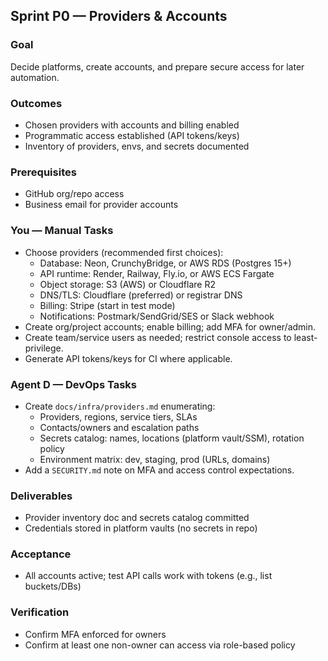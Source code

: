 ## Sprint P0 — Providers & Accounts

### Goal
Decide platforms, create accounts, and prepare secure access for later automation.

### Outcomes
- Chosen providers with accounts and billing enabled
- Programmatic access established (API tokens/keys)
- Inventory of providers, envs, and secrets documented

### Prerequisites
- GitHub org/repo access
- Business email for provider accounts

### You — Manual Tasks
- Choose providers (recommended first choices):
  - Database: Neon, CrunchyBridge, or AWS RDS (Postgres 15+)
  - API runtime: Render, Railway, Fly.io, or AWS ECS Fargate
  - Object storage: S3 (AWS) or Cloudflare R2
  - DNS/TLS: Cloudflare (preferred) or registrar DNS
  - Billing: Stripe (start in test mode)
  - Notifications: Postmark/SendGrid/SES or Slack webhook
- Create org/project accounts; enable billing; add MFA for owner/admin.
- Create team/service users as needed; restrict console access to least-privilege.
- Generate API tokens/keys for CI where applicable.

### Agent D — DevOps Tasks
- Create `docs/infra/providers.md` enumerating:
  - Providers, regions, service tiers, SLAs
  - Contacts/owners and escalation paths
  - Secrets catalog: names, locations (platform vault/SSM), rotation policy
  - Environment matrix: dev, staging, prod (URLs, domains)
- Add a `SECURITY.md` note on MFA and access control expectations.

### Deliverables
- Provider inventory doc and secrets catalog committed
- Credentials stored in platform vaults (no secrets in repo)

### Acceptance
- All accounts active; test API calls work with tokens (e.g., list buckets/DBs)

### Verification
- Confirm MFA enforced for owners
- Confirm at least one non-owner can access via role-based policy


